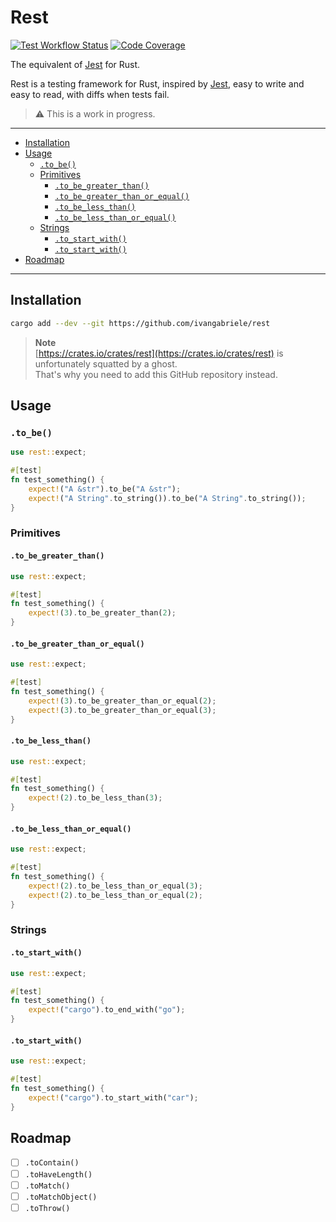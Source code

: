 # Rest

[![Test Workflow Status](https://img.shields.io/github/actions/workflow/status/ivangabriele/rest/test.yml?label=Tests&style=for-the-badge)](https://github.com/ivangabriele/rest/actions?query=branch%3Amain+workflow%3ATest++)
[![Code Coverage](https://img.shields.io/codecov/c/github/ivangabriele/rest/main?style=for-the-badge)](https://app.codecov.io/github/ivangabriele/rest)

The equivalent of [Jest](https://jestjs.io) for Rust.

Rest is a testing framework for Rust, inspired by [Jest](https://jestjs.io),
easy to write and easy to read, with diffs when tests fail.

> ⚠️ This is a work in progress.

---

- [Installation](#installation)
- [Usage](#usage)
  - [`.to_be()`](#to_be)
  - [Primitives](#primitives)
    - [`.to_be_greater_than()`](#to_be_greater_than)
    - [`.to_be_greater_than_or_equal()`](#to_be_greater_than_or_equal)
    - [`.to_be_less_than()`](#to_be_less_than)
    - [`.to_be_less_than_or_equal()`](#to_be_less_than_or_equal)
  - [Strings](#strings)
    - [`.to_start_with()`](#to_start_with)
    - [`.to_start_with()`](#to_start_with-1)
- [Roadmap](#roadmap)

---

## Installation

```sh
cargo add --dev --git https://github.com/ivangabriele/rest
```

> **Note**<br>
> [https://crates.io/crates/rest](https://crates.io/crates/rest) is unfortunately squatted by a ghost.<br>
> That's why you need to add this GitHub repository instead.

## Usage

### `.to_be()`

```rust
use rest::expect;

#[test]
fn test_something() {
    expect!("A &str").to_be("A &str");
    expect!("A String".to_string()).to_be("A String".to_string());
}
```

### Primitives

#### `.to_be_greater_than()`

```rust
use rest::expect;

#[test]
fn test_something() {
    expect!(3).to_be_greater_than(2);
}
```

#### `.to_be_greater_than_or_equal()`

```rust
use rest::expect;

#[test]
fn test_something() {
    expect!(3).to_be_greater_than_or_equal(2);
    expect!(3).to_be_greater_than_or_equal(3);
}
```

#### `.to_be_less_than()`

```rust
use rest::expect;

#[test]
fn test_something() {
    expect!(2).to_be_less_than(3);
}
```

#### `.to_be_less_than_or_equal()`

```rust
use rest::expect;

#[test]
fn test_something() {
    expect!(2).to_be_less_than_or_equal(3);
    expect!(2).to_be_less_than_or_equal(2);
}
```

### Strings

#### `.to_start_with()`

```rust
use rest::expect;

#[test]
fn test_something() {
    expect!("cargo").to_end_with("go");
}
```

#### `.to_start_with()`

```rust
use rest::expect;

#[test]
fn test_something() {
    expect!("cargo").to_start_with("car");
}
```

## Roadmap

- [ ] `.toContain()`
- [ ] `.toHaveLength()`
- [ ] `.toMatch()`
- [ ] `.toMatchObject()`
- [ ] `.toThrow()`
